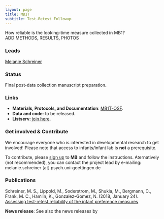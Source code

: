 ```yaml
---
layout: page
title: MB1T
subtitle: Test-Retest Followup
---
```


<!--
To-do:
- add Contributors (header)
- news release?
- Short description of the study (justification, methods, results WITH images/plots)
  - model: https://manyprimates.github.io/pilot/
-->

<!-- Description (300-word?) intro + method + result -->

How reliable is the looking-time measure collected in MB1?   
ADD METHODS, RESULTS, PHOTOS

### Leads

[Melanie Schreiner](https://www.psych.uni-goettingen.de/en/lang/team/schreiner-melanie)

### Status

Final post-data collection manuscript preparation.

### Links

* **Materials, Protocols, and Documentation**: [MB1T-OSF](https://osf.io/zeqka/).
* **Data and code**: to be released.
* **Listserv**: [join here](https://mailman.stanford.edu/mailman/listinfo/manybabies1).

### Get involved & Contribute

We encourage everyone who is interested in developmental research to get involved! Please note that access to infants/infant lab is **not** a prerequisite.  

To contribute, please [sign up]({{site.baseurl}}/sign_up_log_in/) to **MB** and follow the instructions. Aternatively (not recommended), you can contact the project lead by e-mailing: melanie.schreiner [at] psych.uni-goettingen.de

### Publications

Schreiner, M. S., Lippold, M., Soderstrom, M., Shukla, M., Bergmann, C., Frank, M. C., Hamlin, K., Gonzalez-Gomez, N. (2018, January 24). [Assessing test-retest reliability of the infant preference measures](https://osf.io/v5f8t)

<!-- Update -->
**News release**: See also the news releases by
